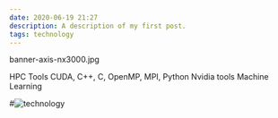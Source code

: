 ```yaml
---
date: 2020-06-19 21:27
description: A description of my first post.
tags: technology
---
```


banner-axis-nx3000.jpg


HPC Tools
CUDA, C++, C, OpenMP, MPI, Python
Nvidia tools
Machine Learning




#![technology](/assets/images/krull.png)



